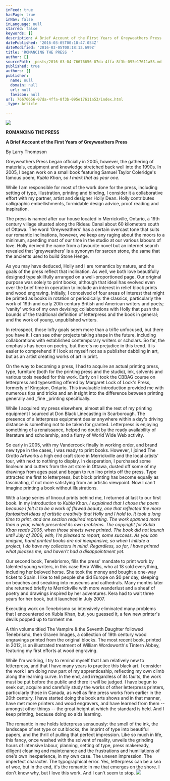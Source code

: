 ```yaml
---
inFeed: true
hasPage: true
inNav: false
inLanguage: null
starred: false
keywords: []
description: A Brief Account of the First Years of Greyweathers Press
datePublished: '2016-03-05T00:18:47.054Z'
dateModified: '2016-03-05T00:18:13.699Z'
title: 'ROMANCING THE PRESS  '
author: []
sourcePath: _posts/2016-03-04-76676656-07da-4ffa-8f3b-095e17611a53.md
published: true
authors: []
publisher:
  name: null
  domain: null
  url: null
  favicon: null
url: 76676656-07da-4ffa-8f3b-095e17611a53/index.html
_type: Article

---
```

![](https://the-grid-user-content.s3-us-west-2.amazonaws.com/44021ae8-6531-455f-a556-04cd617eb9d3.jpg)

**ROMANCING THE PRESS**

**A Brief Account of the First Years of Greyweathers Press**

By Larry Thompson

Greyweathers Press began officially in 2005, however, the gathering of materials, equipment and knowledge stretched back well into the 1990s. In 2005, I began work on a small book featuring Samuel Taylor Coleridge's famous poem, _Kubla Khan, so I mark that as year one._

While I am responsible for most of the work done for the press, including setting of type, illustration, printing and binding, I consider it a collaborative effort with my partner, artist and designer Holly Dean. Holly contributes calligraphic embellishments, formidable design advice, proof reading and inspiration.

The press is named after our house located in Merrickville, Ontario, a 19th century village situated along the Rideau Canal about 60 kilometers south of Ottawa. The word 'Greyweathers' has a certain overcast tone that suits our romantic inclinations, however, we keep any raging about the moors to a minimum, spending most of our time in the studio at our various labours of love. Holly derived the name from a favourite novel but an internet search revealed that 'greyweathers' is a synonym for sarcen stone, the same that the ancients used to build Stone Henge.

As you may have deduced, Holly and I are romantics by nature, and the goals of the press reflect that inclination. As well, we both love beautifully designed type skillfully arranged on a well-proportioned page. Our original purpose was solely to print books, although that ideal has evolved even over the brief time in operation to include an interest in relief block prints and wood engraving. Initially, I conceived of four areas of interest that might be printed as books in rotation or periodically: the classics, particularly the work of 19th and early 20th century British and American writers and poets; 'vanity' works of my own devising; collaborations with Holly that push the bounds of the traditional definition of letterpress and the book in general; and the work of young, unpublished writers.

In retrospect, those lofty goals seem more than a trifle unfocused, but there you have it. I can see other projects taking shape in the future, including collaborations with established contemporary writers or scholars. So far, the emphasis has been on poetry, but there's no prejudice in this trend. It is easier to comprehend if I look at myself not as a publisher dabbling in art, but as an artist creating works of art in print.

On the way to becoming a press, I had to acquire an actual printing press, type, furniture (both for the printing press and the studio), ink, solvents and various tools needed for this work. Early on I took the CBBAG course on letterpress and typesetting offered by Margaret Lock of Lock's Press, formerly of Kingston, Ontario. This invaluable introduction provided me with numerous tips and tricks and an insight into the difference between printing generally and _fine _printing specifically.

While I acquired my press elsewhere, almost all the rest of my printing equipment I sourced at Don Black Linecasting in Scarborough. The presence of a letterpress equipment dealer anywhere within a day's driving distance is something not to be taken for granted. Letterpress is enjoying something of a renaissance, helped no doubt by the ready availability of literature and scholarship, and a flurry of World Wide Web activity.

So early in 2005, with my Vandercook finally in working order, and brand new type in the cases, I was ready to print books. However, I joined The Grotto Artworks a high end craft store in Merrickville and the local artists' tour, with next to nothing to display. In desperation, I purchased some linoleum and cutters from the art store in Ottawa, dusted off some of my drawings from ages past and began to run lino prints off the press. Type attracted me first to letterpress, but block printing has become equally as fascinating, if not more satisfying from an artistic viewpoint. Now I can't imagine printing a book without illustrations.

With a large series of linocut prints behind me, I returned at last to our first book. In my introduction to _Kubla Khan, I explained that I chose the poem because I felt it to be a work of flawed beauty, one that reflected the more fantastical ideas of artistic creativity that Holly and I hold to. It took a long time to print, and one section required reprinting. The work spanned more than a year, which presented its own problems. The copyright for Kubla Khan reads 2005, when those sheets were printed. The book did not launch until July of 2006, with, I'm pleased to report, some success. As you can imagine, hand printed books are not inexpensive, so when I initiate a project, I do have my collectors in mind. Regardless, so far, I have printed what pleases me, and haven't had a disappointment yet._

Our second book, Tenebrismo, fills the press' mandate to print work by talented young writers, in this case Kera Willis, who at 18 sold everything, including her beloved horse. She took the money and bought a one-way ticket to Spain. I like to tell people she did Europe on $0 per day, sleeping on beaches and sneaking into museums and cathedrals. Many months later she returned briefly to Merrickville with more wanderlust and a sheaf of poetry and drawings inspired by her adventures. Kera had to wait three years for her book, but it launched in July 2007\.

Executing work on Tenebrismo so intensively eliminated many problems that I encountered on Kubla Khan, but, you guessed it, a few new printer's devils popped up to torment me.

A thin volume titled The Vampire & the Seventh Daughter followed Tenebrismo, then Graven Images, a collection of 19th century wood engravings printed from the original blocks. The most recent book, printed in 2012, is an illustrated treatment of William Wordsworth's Tintern Abbey, featuring my first efforts at wood engraving.

While I'm working, I try to remind myself that I am relatively new to letterpress, and that I have many years to practice this black art. I consider the work I am doing now part of my apprenticeship, reflecting my own climb along the learning curve. In the end, and irregardless of its faults, the work must be put before the public and there it will be judged. I have begun to seek out, acquire and carefully study the works of other letterpress printers, particularly those in Canada, as well as fine press works from earlier in the 20th century. I have started doing the book arts shows and in that manner, have met more printers and wood engravers, and have learned from them -- amongst other things -- the great height at which the standard is held. And I keep printing, because doing so aids learning.

The romantic in me holds letterpress sensuously: the smell of the ink, the landscape of set type or cut blocks, the imprint of type into beautiful papers, and the thrill of pulling that perfect impression. Like so much in life, this fancy, once washed with the solvent of reality, unveils the grinding hours of intensive labour, planning, setting of type, press makeready, diligent cleaning and maintenance and the frustrations and humiliations of one's own inexperience, in my own case. The uneven impression. The imperfect character. The typographical error. Yes, letterpress can be a sea of woe, but in the end, it's the romantic in me that emerges on the shore. I don't know why, but I love this work. And I can't seem to stop.
![](https://the-grid-user-content.s3-us-west-2.amazonaws.com/7609b4c6-2eb4-4233-ab25-2eb9adc0d579.jpg)